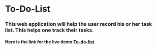 # To-Do-List
### This web application will help the user record his or her task list. This helps one track their tasks.
#### Here is the link for the live demo [To-do-list](https://nihithav01.github.io/To-Do-List/)
